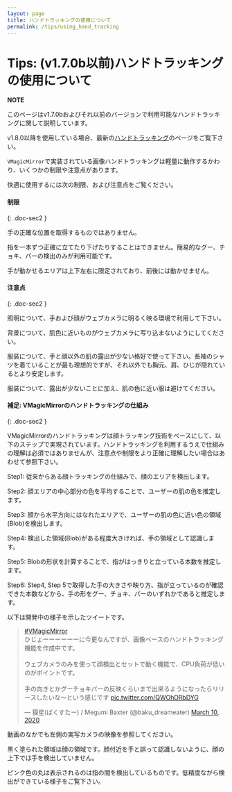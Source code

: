 ```yaml
---
layout: page
title: ハンドトラッキングの使用について
permalink: /tips/using_hand_tracking
---
```


# Tips: (v1.7.0b以前)ハンドトラッキングの使用について

<div class="note-area" markdown="1">

**NOTE**

このページはv1.7.0bおよびそれ以前のバージョンで利用可能なハンドトラッキングに関して説明しています。

v1.8.0以降を使用している場合、最新の[ハンドトラッキング](../docs/hand_tracking)のページをご覧下さい。

</div>

`VMagicMirror`で実装されている画像ハンドトラッキングは軽量に動作するかわり、いくつかの制限や注意点があります。

快適に使用するには次の制限、および注意点をご覧ください。

#### 制限
{: .doc-sec2 }

手の正確な位置を取得するものではありません。

指を一本ずつ正確に立てたり下げたりすることはできません。簡易的なグー、チョキ、パーの検出のみが利用可能です。

手が動かせるエリアは上下左右に限定されており、前後には動かせません。


#### 注意点
{: .doc-sec2 }

照明について、手および顔がウェブカメラに明るく映る環境で利用して下さい。

背景について、肌色に近いものがウェブカメラに写り込まないようにしてください。

服装について、手と顔以外の肌の露出が少ない格好で使って下さい。長袖のシャツを着ていることが最も理想的ですが、それ以外でも胸元、肩、ひじが隠れているとより安定します。

服装について、露出が少ないことに加え、肌の色に近い服は避けてください。


#### 補足: VMagicMirrorのハンドトラッキングの仕組み
{: .doc-sec2 }

VMagicMirrorのハンドトラッキングは顔トラッキング技術をベースにして、以下のステップで実現されています。ハンドトラッキングを利用するうえで仕組みの理解は必須ではありませんが、注意点や制限をより正確に理解したい場合はあわせて参照下さい。

Step1: 従来からある顔トラッキングの仕組みで、顔のエリアを検出します。

Step2: 顔エリアの中心部分の色を平均することで、ユーザーの肌の色を推定します。

Step3: 顔から水平方向にはなれたエリアで、ユーザーの肌の色に近い色の領域(Blob)を検出します。

Step4: 検出した領域(Blob)がある程度大きければ、手の領域として認識します。

Step5: Blobの形状を計算することで、指がはっきりと立っている本数を推定します。

Step6: Step4, Step 5で取得した手の大きさや映り方、指が立っているのが確認できた本数などから、手の形をグー、チョキ、パーのいずれかであると推定します。

以下は開発中の様子を示したツイートです。

<blockquote class="twitter-tweet"><p lang="ja" dir="ltr"><a href="https://twitter.com/hashtag/VMagicMirror?src=hash&amp;ref_src=twsrc%5Etfw">#VMagicMirror</a><br>ひじょーーーーーーに今更なんですが、画像ベースのハンドトラッキング機能を作成中です。<br><br>ウェブカメラのみを使って顔検出とセットで動く機能で、CPU負荷が低いのがポイントです。<br><br>手の向きとかグーチョキパーの反映くらいまで出来るようになったらリリースしたいな～という感じです <a href="https://t.co/QWOhDRbDYG">pic.twitter.com/QWOhDRbDYG</a></p>&mdash; 獏星(ばくすたー) / Megumi Baxter (@baku_dreameater) <a href="https://twitter.com/baku_dreameater/status/1237380280127643650?ref_src=twsrc%5Etfw">March 10, 2020</a></blockquote> <script async src="https://platform.twitter.com/widgets.js" charset="utf-8"></script>

動画のなかでも左側の実写カメラの映像を参照してください。

黒く塗られた領域は顔の領域です。顔付近を手と誤って認識しないように、顔の上下では手を検出していません。

ピンク色の丸は表示されるのは指の間を検出しているものです。低精度ながら検出ができている様子をご覧下さい。
